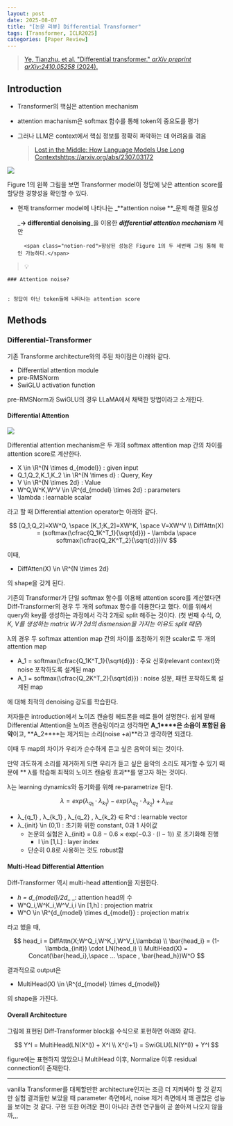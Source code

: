 ```yaml
---
layout: post
date: 2025-08-07
title: "[논문 리뷰] Differential Transformer"
tags: [Transformer, ICLR2025]
categories: [Paper Review]
---
```


> [Ye, Tianzhu, et al. "Differential transformer." ](https://arxiv.org/abs/2410.05258)[_arXiv preprint arXiv:2410.05258_](https://arxiv.org/abs/2410.05258)[ (2024).](https://arxiv.org/abs/2410.05258)



## Introduction

- Transformer의 핵심은 attention mechanism
- attention machanism은 softmax 함수를 통해 token의 중요도를 평가
- 그러나 LLM은 context에서 핵심 정보를 정확히 파악하는 데 어려움을 겪음

	> [Lost in the Middle: How Language Models Use Long Contextshttps://arxiv.org/abs/2307.03172](https://arxiv.org/abs/2307.03172)


![](https://prod-files-secure.s3.us-west-2.amazonaws.com/542b861c-36a8-4051-84e5-8804b6728dba/9083ea56-691a-4752-ae26-47f403431ac8/image.png?X-Amz-Algorithm=AWS4-HMAC-SHA256&X-Amz-Content-Sha256=UNSIGNED-PAYLOAD&X-Amz-Credential=ASIAZI2LB466UIDVMSUR%2F20250922%2Fus-west-2%2Fs3%2Faws4_request&X-Amz-Date=20250922T220108Z&X-Amz-Expires=3600&X-Amz-Security-Token=IQoJb3JpZ2luX2VjEK7%2F%2F%2F%2F%2F%2F%2F%2F%2F%2FwEaCXVzLXdlc3QtMiJGMEQCIDvCmVh4qyZkAd0nTiVOCOD31RU1gqOuykyBs1jTgriRAiBkmIo3UfY1ko56j1hDuwMYmSsk9dB0sGHLJKRxO2bidyr%2FAwg3EAAaDDYzNzQyMzE4MzgwNSIM3oUADWlHsfwsUMOYKtwDsHwE9wEsCphuxoskFVNLbZZZ4LIQTv7Wfr95FPJvbq9CeELJuAQ5xSKUEaMp5w7sPQP%2BhnHY5InltDXngt78ekqMF%2BroIiM367VqvHIgRJtUqQenMy%2Fx7TU4Aa0QNBFGEX0T29U9Cga%2BTwyCqct1e1OSTdo8G01D3YSjJjuhre4MxN%2FgiaC3sEn3NoF%2F8MTY57g%2FHxfXJR3l%2FOoLNDmgPjEHIxIxwe01dtOdPIE42PloFL8yUKtSa6CXNH%2FzGPxeqVrOolO%2Bp7UrheZosZvvufqPHMucMBQQfUrl0xWG91CjOGwVapVraXe%2BIVPJ%2BeKy15FMwNcagdb5RG0sgvRw3PvdlRb80TXQZQOd7f891j46sIKp%2FcORVAlII6g8A7GYDHzIg8O22lANNHYXRscWcael51eyX1lghaawzy0OFf9Wy7vEJHcox%2FDl65%2FQTesgVq0jcSmvN5BWpiwM%2Bpt4KlYXxBbNxdewujpfHgmRa149aRi44a%2FQfhQOj9XW67Osd%2Bc6J2tJ%2FT9hvEaqZzQwC4lWrVyrSaoglwQNgqmLTFYeCza1lG69cFsBu0Djy7SdsgcQDJCa%2FytXWycEqS6%2Fjh3LJLAnNPPkZWOMEkE6A1%2F8EhN%2FGUse5ZKL3g0wg%2F%2FGxgY6pgE%2FuKQjAMHTnp1Kl8LR14zhACc7mBho1LXN%2BRIMi3gIzPH6xH%2B6dvZGaY2o45f8evfPU5Aa%2BFUiHOu7Itsw7w5AO2faL6e7gi0c%2B%2BB%2FL3N19HtHmFqFHLpqBEEFKy2gR5MvBxnTW9ZmD9qTEFtgASNsbV%2Fqg%2BFfPQU43r36TZ%2F86iXRI0oBkiA7bbR4kbyfXoBZYZ8W4WvB03QYia2Y8eIOexCRXOgj&X-Amz-Signature=d4eca7bf2ddf32f0ccb8ba5c7759bb4404ebdc9ded29054baa6345c8a468f1ea&X-Amz-SignedHeaders=host&x-amz-checksum-mode=ENABLED&x-id=GetObject)


Figure 1의 왼쪽 그림을 보면 Transformer model이 정답에 낮은 attention score를 할당한 경향성을 확인할 수 있다.

- 현재 transformer model에 나타나는 _**attention noise **_문제 해결 필요성

	_**→ differential denoising**_을 이용한 _**differential attention mechanism**_ 제안


		<span class="notion-red">향상된 성능은 Figure 1의 두 세번째 그림 통해 확인 가능하다.</span>


> 💡 


	### Attention noise?


	: 정답이 아닌 token들에 나타나는 attention score



## Methods



### Differential-Transformer


기존 Transforme architecture와의 주된 차이점은 아래와 같다.

- Differential attention module
- pre-RMSNorm
- SwiGLU activation function

pre-RMSNorm과 SwiGLU의 경우 LLaMA에서 채택한 방법이라고 소개한다.



#### Differential Attention


![](https://prod-files-secure.s3.us-west-2.amazonaws.com/542b861c-36a8-4051-84e5-8804b6728dba/116d70b2-1963-4810-9167-f4c7d8a06e8f/image.png?X-Amz-Algorithm=AWS4-HMAC-SHA256&X-Amz-Content-Sha256=UNSIGNED-PAYLOAD&X-Amz-Credential=ASIAZI2LB466UIDVMSUR%2F20250922%2Fus-west-2%2Fs3%2Faws4_request&X-Amz-Date=20250922T220108Z&X-Amz-Expires=3600&X-Amz-Security-Token=IQoJb3JpZ2luX2VjEK7%2F%2F%2F%2F%2F%2F%2F%2F%2F%2FwEaCXVzLXdlc3QtMiJGMEQCIDvCmVh4qyZkAd0nTiVOCOD31RU1gqOuykyBs1jTgriRAiBkmIo3UfY1ko56j1hDuwMYmSsk9dB0sGHLJKRxO2bidyr%2FAwg3EAAaDDYzNzQyMzE4MzgwNSIM3oUADWlHsfwsUMOYKtwDsHwE9wEsCphuxoskFVNLbZZZ4LIQTv7Wfr95FPJvbq9CeELJuAQ5xSKUEaMp5w7sPQP%2BhnHY5InltDXngt78ekqMF%2BroIiM367VqvHIgRJtUqQenMy%2Fx7TU4Aa0QNBFGEX0T29U9Cga%2BTwyCqct1e1OSTdo8G01D3YSjJjuhre4MxN%2FgiaC3sEn3NoF%2F8MTY57g%2FHxfXJR3l%2FOoLNDmgPjEHIxIxwe01dtOdPIE42PloFL8yUKtSa6CXNH%2FzGPxeqVrOolO%2Bp7UrheZosZvvufqPHMucMBQQfUrl0xWG91CjOGwVapVraXe%2BIVPJ%2BeKy15FMwNcagdb5RG0sgvRw3PvdlRb80TXQZQOd7f891j46sIKp%2FcORVAlII6g8A7GYDHzIg8O22lANNHYXRscWcael51eyX1lghaawzy0OFf9Wy7vEJHcox%2FDl65%2FQTesgVq0jcSmvN5BWpiwM%2Bpt4KlYXxBbNxdewujpfHgmRa149aRi44a%2FQfhQOj9XW67Osd%2Bc6J2tJ%2FT9hvEaqZzQwC4lWrVyrSaoglwQNgqmLTFYeCza1lG69cFsBu0Djy7SdsgcQDJCa%2FytXWycEqS6%2Fjh3LJLAnNPPkZWOMEkE6A1%2F8EhN%2FGUse5ZKL3g0wg%2F%2FGxgY6pgE%2FuKQjAMHTnp1Kl8LR14zhACc7mBho1LXN%2BRIMi3gIzPH6xH%2B6dvZGaY2o45f8evfPU5Aa%2BFUiHOu7Itsw7w5AO2faL6e7gi0c%2B%2BB%2FL3N19HtHmFqFHLpqBEEFKy2gR5MvBxnTW9ZmD9qTEFtgASNsbV%2Fqg%2BFfPQU43r36TZ%2F86iXRI0oBkiA7bbR4kbyfXoBZYZ8W4WvB03QYia2Y8eIOexCRXOgj&X-Amz-Signature=a7c093a42047cc71315c48da59ece41378e0b4795905765f0a07bc807d13bcaf&X-Amz-SignedHeaders=host&x-amz-checksum-mode=ENABLED&x-id=GetObject)


Differential attention mechanism은 두 개의 softmax attention map 간의 차이를 attention score로 계산한다.

- X \in \R^{N \times d\_{model}} : given input
- Q\_1,Q\_2,K\_1,K\_2 \in \R^{N \times d} : Query, Key
- V \in \R^{N \times 2d} : Value
- W^Q,W^K,W^V \in \R^{d\_{model} \times 2d} : parameters
- \lambda : learnable scalar

라고 할 때 Differential attention operator는 아래와 같다.


$$
[Q_1;Q_2]=XW^Q, \space [K_1;K_2]=XW^K, \space V=XW^V \\
DiffAttn(X) = (softmax(\cfrac{Q_1K^T_1}{\sqrt{d}}) - \lambda \space softmax(\cfrac{Q_2K^T_2}{\sqrt{d}}))V
$$


이때,

- DiffAtten(X) \in \R^{N \times 2d}

의 shape을 갖게 된다.


기존의 Transformer가 단일 softmax 함수를 이용해 attention score를 계산했다면 Diff-Transformer의 경우 두 개의 softmax 함수를 이용한다고 했다. 이를 위해서 query와 key를 생성하는 과정에서 각각 2개로 split 해주는 것이다. <span class="notion-red">(첫 번째 수식, </span><span class="notion-red">_Q, K, V를 생성하는 matrix W가 2d의 dismension을 가지는 이유도 split 때문_</span><span class="notion-red">)</span>


 λ의 경우 두 softmax attention map 간의 차이를 조정하기 위한 scaler로 두 개의 attention map

- A\_1 = softmax(\cfrac{Q\_1K^T\_1}{\sqrt{d}}) : 주요 신호(relevant context)와 noise 포착하도록 설계된 map
- A\_1 = softmax(\cfrac{Q\_2K^T\_2}{\sqrt{d}}) : noise 성분, 패턴 포착하도록 설계된 map 

에 대해 최적의 denoising 강도를 학습한다.


저자들은 introduction에서 노이즈 캔슬링 헤드폰을 예로 들어 설명한다. 쉽게 말해 Differential Attention을 노이즈 캔슬링이라고 생각하면 **A\_1****은 소음이 포함된 음악**이고, **A\_2****는 제거되는 소리(noise +a)**라고 생각하면 되겠다. 


이때 두 map의 차이가 우리가 순수하게 듣고 싶은 음악이 되는 것이다. 


만약 과도하게 소리를 제거하게 되면 우리가 듣고 싶은 음악의 소리도 제거할 수 있기 때문에 ** λ를 학습해 최적의 노이즈 캔슬링 효과**를 얻고자 하는 것이다.


λ는 learning dynamics와 동기화를 위해 re-parametrize 된다.


$$
\lambda = exp(\lambda_{q_1} \cdot \lambda_{k_1}) - exp(\lambda_{q_2} \cdot \lambda_{k_2}) + \lambda_{init}
$$

- λ\_{q\_1} , λ\_{k\_1} , λ\_{q\_2} , λ\_{k\_2} ∈ R^d : learnable vector
- λ\_{init} \in (0,1) : 초기화 위한 constant, 0과 1 사이값
	- 논문의 실험은 λ\_{init} = 0.8 − 0.6 × exp(−0.3 · (l − 1)) 로 초기화해 진행
		- l \in [1,L] : layer index
	- 단순히 0.8로 사용하는 것도 robust함


#### **Multi-Head Differential Attention**


Diff-Transformer 역시 multi-head attention을 지원한다.

- _h = d\_{model}/2d__ _: attention head의 수
- W^Q\_i,W^K\_i,W^V\_i,i \in [1,h] : projection matrix
- W^O \in \R^{d\_{model} \times d\_{model}} : projection matrix

라고 했을 때,


$$
head_i = DiffAttn(X;W^Q_i,W^K_i,W^V_i,\lambda) \\
\bar{head_i} = (1-\lambda_{init}) \cdot LN(head_i) \\
MultiHead(X) = Concat(\bar{head_i},\space ... \space , \bar{head_h})W^O
$$


결과적으로 output은

- MultiHead(X) \in \R^{d\_{model} \times d\_{model}}

의 shape을 가진다.



#### Overall Architecture


그림에 표현된 Diff-Transformer block을 수식으로 표현하면 아래와 같다.


$$
Y^l = MultiHead(LN(X^l)) + X^l \\
X^{l+1} = SwiGLU(LN(Y^l)) + Y^l
$$


figure에는 표현하지 않았으나 MultiHead 이후, Normalize 이후 residual connection이 존재한다.


---


vanilla Transformer를 대체할만한 architecture인지는 조금 더 지켜봐야 할 것 같지만 실험 결과들만 보았을 때 parameter 측면에서, noise 제거 측면에서 꽤 괜찮은 성능을 보이는 것 같다. 구현 또한 어려운 편이 아니라 관련 연구들이 곧 쏟아져 나오지 않을까,,,

